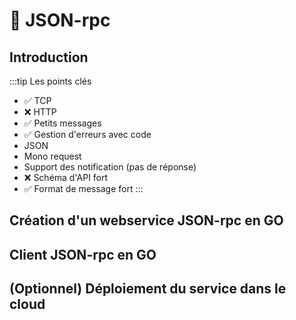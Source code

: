 # :hatching_chick: JSON-rpc

## Introduction

:::tip Les points clés

- :white_check_mark: TCP
- :x: HTTP
- :white_check_mark: Petits messages
- :white_check_mark: Gestion d'erreurs avec code
- JSON
- Mono request
- Support des notification (pas de réponse)
- :x: Schéma d'API fort
- :white_check_mark: Format de message fort
  :::

## Création d'un webservice JSON-rpc en GO

## Client JSON-rpc en GO

## (Optionnel) Déploiement du service dans le cloud

